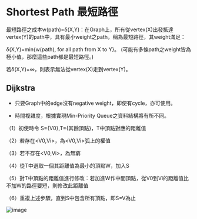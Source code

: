 # Shortest Path 最短路徑

最短路徑之成本w(path)=δ(X,Y)：在Graph上，所有從vertex(X)出發抵達vertex(Y)的path中，具有最小weight之path，稱為最短路徑，其weight滿足：

 δ(X,Y)=min{w(path), for all path from X to Y}。
 (可能有多條path之weight皆為極小值，那麼這些path都是最短路徑。)
 
 若δ(X,Y)=∞，則表示無法從vertex(X)走到vertex(Y)。

## Dijkstra 

* 只要Graph中的edge沒有negative weight，即使有cycle，亦可使用。

* 時間複雜度，根據實現Min-Priority Queue之資料結構將有所不同。

（1）初使時令 S={V0},T={其餘頂點}，T中頂點對應的距離值

（2）若存在<V0,Vi>，為<V0,Vi>弧上的權值

（3）若不存在<V0,Vi>，為無窮

（4）從T中選取一個其距離值為最小的頂點W，加入S

（5）對T中頂點的距離值進行修改：若加進W作中間頂點，從V0到Vi的距離值比不加W的路徑要短，則修改此距離值

（6）重複上述步驟，直到S中包含所有頂點，即S=V為止

![image]()
